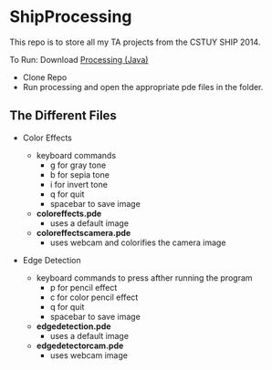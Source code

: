 ShipProcessing
==============
This repo is to store all my TA projects from the CSTUY SHIP 2014.

To Run: Download [Processing (Java)](https://www.processing.org)
- Clone Repo
- Run processing and open the appropriate pde files in the folder. 

## The Different Files
* Color Effects 
  * keyboard commands
    * g for gray tone
    * b for sepia tone
    * i for invert tone
    * q for quit
    * spacebar to save image 
  * **coloreffects.pde**
    * uses a default image
  * **coloreffectscamera.pde**
    * uses webcam and colorifies the camera image
  
* Edge Detection  
  * keyboard commands to press afther running the program
    * p for pencil effect
    * c for color pencil effect
    * q for quit
    * spacebar to save image
  * **edgedetection.pde**
    * uses a default image
  * **edgedetectorcam.pde**
    * uses webcam image
